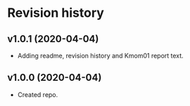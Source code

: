 # Revision history

v1.0.1 (2020-04-04)
----------------------

* Adding readme, revision history and Kmom01 report text.


v1.0.0 (2020-04-04)
----------------------

* Created repo.